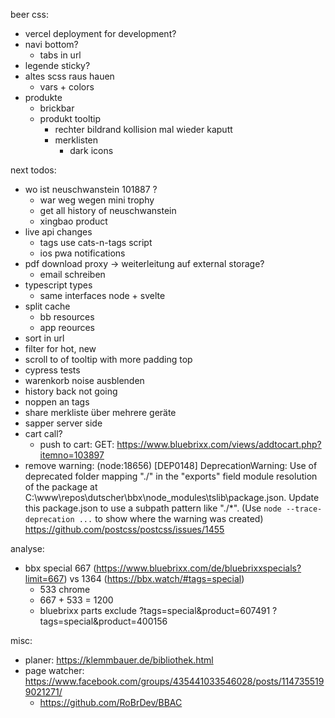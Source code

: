 beer css:
* vercel deployment for development?
* navi bottom?
  * tabs in url
* legende sticky?
* altes scss raus hauen
  * vars + colors
* produkte
  * brickbar
  * produkt tooltip
    * rechter bildrand kollision mal wieder kaputt
    * merklisten
      * dark icons


next todos:
* wo ist neuschwanstein 101887 ?
  * war weg wegen mini trophy
  * get all history of neuschwanstein
  * xingbao product
* live api changes
  * tags use cats-n-tags script
  * ios pwa notifications
* pdf download proxy -> weiterleitung auf external storage?
  * email schreiben
* typescript types
  * same interfaces node + svelte
* split cache
  * bb resources
  * app reources
* sort in url
* filter for hot, new
* scroll to of tooltip with more padding top  
* cypress tests
* warenkorb noise ausblenden
* history back not going
* noppen an tags
* share merkliste über mehrere geräte
* sapper server side
* cart call?
  * push to cart: GET: https://www.bluebrixx.com/views/addtocart.php?itemno=103897
* remove warning:
  (node:18656) [DEP0148] DeprecationWarning: Use of deprecated folder mapping "./" in the "exports" field module resolution of the package at C:\www\repos\dutscher\bbx\node_modules\tslib\package.json.
  Update this package.json to use a subpath pattern like "./*".
  (Use `node --trace-deprecation ...` to show where the warning was created)
  https://github.com/postcss/postcss/issues/1455

  
analyse:
* bbx special 667 (https://www.bluebrixx.com/de/bluebrixxspecials?limit=667) vs 1364 (https://bbx.watch/#tags=special)
  * 533 chrome
  * 667 + 533 = 1200
  * bluebrixx parts exclude 
    ?tags=special&product=607491
    ?tags=special&product=400156
  
misc:
* planer: https://klemmbauer.de/bibliothek.html
* page watcher: https://www.facebook.com/groups/435441033546028/posts/1147355199021271/
  * https://github.com/RoBrDev/BBAC
